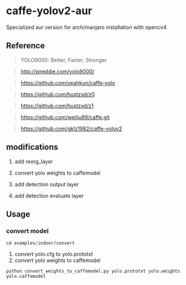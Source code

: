 # caffe-yolov2-aur

Specialized aur version for arch/manjaro installation with opencv4

## Reference

> YOLO9000: Better, Faster, Stronger

> http://pjreddie.com/yolo9000/

> https://github.com/yeahkun/caffe-yolo

> https://github.com/hustzxd/z0

> https://github.com/hustzxd/z1

> https://github.com/weiliu89/caffe.git

> https://github.com/gklz1982/caffe-yolov2

## modifications

1. add reorg_layer

2. convert yolo weights to caffemodel

3. add detection output layer

4. add detection evaluate layer

## Usage

### convert model

`cd examples/indoor/convert`

1. convert yolo.cfg to yolo.prototxt
2. convert yolo weights to caffemodel

`python convert_weights_to_caffemodel.py yolo.prototxt yolo.weights yolo.caffemodel`

